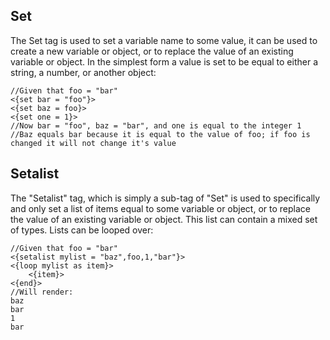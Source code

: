 Set
----
The Set tag is used to set a variable name to some value, it can be used to create a new variable or object, or to replace the value of an existing variable or object. In the simplest form a value is set to be equal to either a string, a number, or another object:
	
	//Given that foo = "bar"
	<{set bar = "foo"}>
	<{set baz = foo}>
	<{set one = 1}>
	//Now bar = "foo", baz = "bar", and one is equal to the integer 1
	//Baz equals bar because it is equal to the value of foo; if foo is changed it will not change it's value

Setalist
--------
The "Setalist" tag, which is simply a sub-tag of "Set" is used to specifically and only set a list of items equal to some variable or object, or to replace the value of an existing variable or object. This list can contain a mixed set of types. Lists can be looped over:
	
	//Given that foo = "bar"
	<{setalist mylist = "baz",foo,1,"bar"}>
	<{loop mylist as item}>
		<{item}>
	<{end}>
	//Will render:
	baz
	bar
	1
	bar
